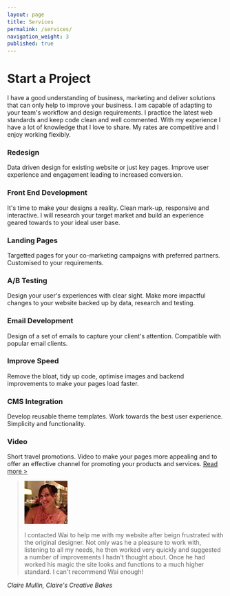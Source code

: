 ```yaml
---
layout: page
title: Services
permalink: /services/
navigation_weight: 3
published: true
---
```


# Start a Project
I have a good understanding of business, marketing and deliver solutions that can only help to improve your business. I am capable of adapting to your team's workflow and design requirements. I practice the latest web standards and keep code clean and well commented. With my experience I have a lot of knowledge that I love to share. My rates are competitive and I enjoy working flexibly.

### Redesign
Data driven design for existing website or just key pages. Improve user experience and engagement leading to increased conversion.

### Front End Development
It's time to make your designs a reality. Clean mark-up, responsive and interactive. I will research your target market and build an experience geared towards to your ideal user base.

### Landing Pages
Targetted pages for your co-marketing campaigns with preferred partners. Customised to your requirements.

### A/B Testing
Design your user's experiences with clear sight. Make more impactful changes to your website backed up by data, research and testing.

### Email Development
Design of a set of emails to capture your client's attention. Compatible with popular email clients.

### Improve Speed
Remove the bloat, tidy up code, optimise images and backend improvements to make your pages load faster.

### CMS Integration
Develop reusable theme templates. Work towards the best user experience. Simplicity and functionality.

### Video
Short travel promotions. Video to make your pages more appealing and to offer an effective channel for promoting your products and services. <a href="video">Read more ></a>
                    


> ![Claire Mullin](/images/testimonial-pics/claire.jpg "Claire Mullin")
>
> I contacted Wai to help me with my website after beign frustrated with the original designer. Not only was he a pleasure to work with, listening to all my needs, he then worked very quickly and suggested a 
> number of improvements I hadn't thought about. Once he had worked his magic the site looks and functions to a much higher standard. I can't recommend Wai enough!
>
_Claire Mullin, Claire's Creative Bakes_

